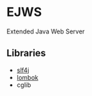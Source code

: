 # EJWS
Extended Java Web Server

## Libraries
  - [slf4j](https://www.slf4j.org/)
  - [lombok](https://github.com/rzwitserloot/lombok)
  - cglib
